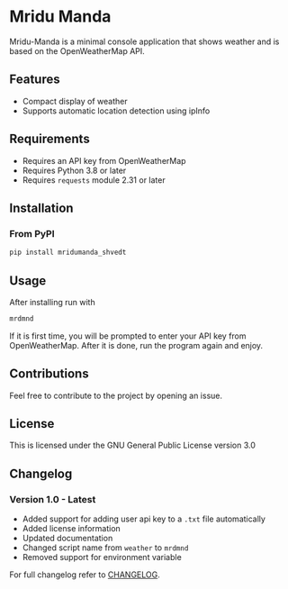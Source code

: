 # Mridu Manda

Mridu-Manda is a minimal console application that shows weather and is based on the OpenWeatherMap API.

## Features

- Compact display of weather
- Supports automatic location detection using ipInfo

## Requirements

- Requires an API key from OpenWeatherMap
- Requires Python 3.8 or later
- Requires `requests` module 2.31 or later

## Installation

### From PyPI

```bash
pip install mridumanda_shvedt
```

## Usage

After installing run with

```bash
mrdmnd
```

If it is first time, you will be prompted to enter your API key from OpenWeatherMap. After it is done, run the program again and enjoy.

## Contributions

Feel free to contribute to the project by opening an issue.

## License

This is licensed under the GNU General Public License version 3.0

## Changelog

### Version 1.0 - Latest

- Added support for adding user api key to a `.txt` file automatically
- Added license information
- Updated documentation
- Changed script name from `weather` to `mrdmnd`
- Removed support for environment variable

For full changelog refer to [CHANGELOG](https://github.com/shvedt/mridu-manda/blob/main/CHANGELOG.md).
